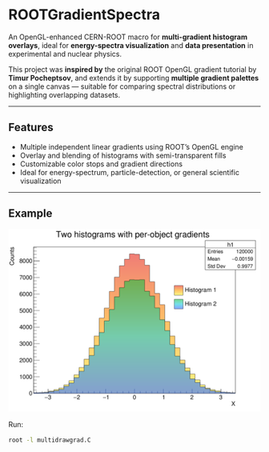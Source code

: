 # ROOTGradientSpectra

An OpenGL-enhanced CERN-ROOT macro for **multi-gradient histogram overlays**, ideal for **energy-spectra visualization** and **data presentation** in experimental and nuclear physics.

This project was **inspired by** the original ROOT OpenGL gradient tutorial by **Timur Pocheptsov**, and extends it by supporting **multiple gradient palettes** on a single canvas — suitable for comparing spectral distributions or highlighting overlapping datasets.

---

## Features

- Multiple independent linear gradients using ROOT’s OpenGL engine  
- Overlay and blending of histograms with semi-transparent fills  
- Customizable color stops and gradient directions  
- Ideal for energy-spectrum, particle-detection, or general scientific visualization  

---

## Example

<img src="multidraw.png" width="600">

Run:
```bash
root -l multidrawgrad.C
